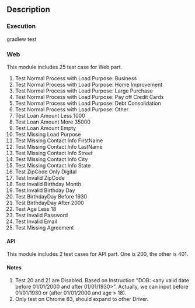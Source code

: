 ## Description

### Execution

gradlew test

### Web

This module includes 25 test case for Web part.

1. Test Normal Process with Load Purpose: Business
2. Test Normal Process with Load Purpose: Home Improvement
3. Test Normal Process with Load Purpose: Large Purchase
4. Test Normal Process with Load Purpose: Pay off Credit Cards
5. Test Normal Process with Load Purpose: Debt Consolidation
6. Test Normal Process with Load Purpose: Other
7. Test Loan Amount Less 1000
8. Test Loan Amount More 35000
9. Test Loan Amount Empty
10. Test Missing Load Purpose
11. Test Missing Contact Info FirstName
12. Test Missing Contact Info LastName
13. Test Missing Contact Info Street
14. Test Missing Contact Info City
15. Test Missing Contact Info State
16. Test ZipCode Only Digital
17. Test Invalid ZipCode
18. Test Invalid Birthday Month
19. Test Invalid Birthday Day
20. Test BirthdayDay Before 1930
21. Test BirthdayDay After 2000
22. Test Age Less 18
23. Test Invalid Password
24. Test Invalid Email
25. Test Missing Agreement

#### API

This module includes 2 test cases for API part. One is 200, the other is 401.

#### Notes

1. Test 20 and 21 are Disabled.
Based on Instruction "DOB: <any valid date before 01/01/2000 and after 01/01/1930>".
Actually, we can input before 01/01/1930 or (after 01/01/2000 and age > 18).
2. Only test on Chrome 83, should expand to other Driver.







